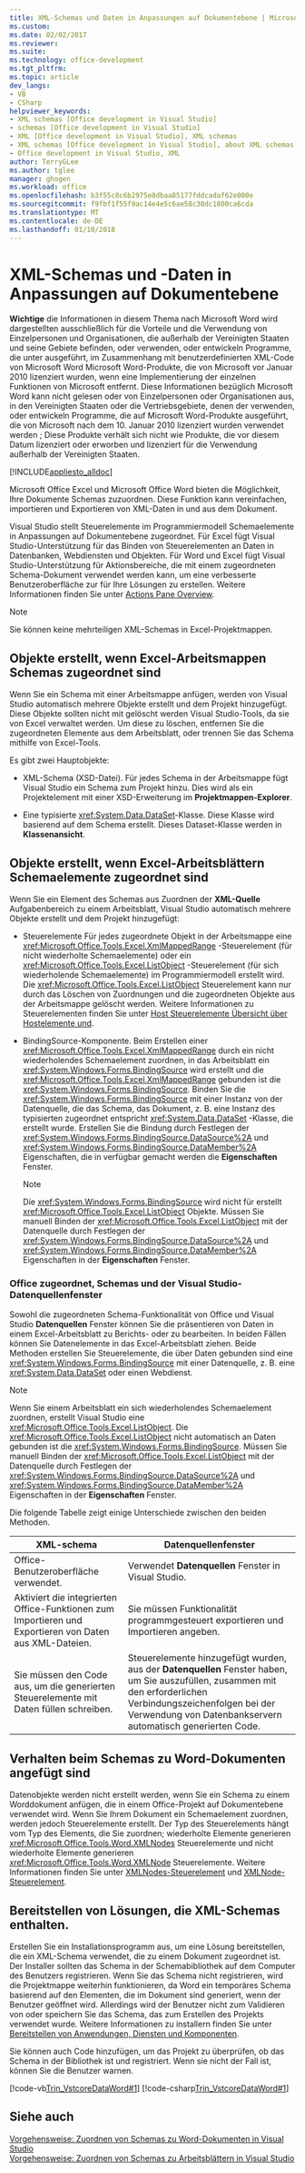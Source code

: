 ```yaml
---
title: XML-Schemas und Daten in Anpassungen auf Dokumentebene | Microsoft Docs
ms.custom: 
ms.date: 02/02/2017
ms.reviewer: 
ms.suite: 
ms.technology: office-development
ms.tgt_pltfrm: 
ms.topic: article
dev_langs:
- VB
- CSharp
helpviewer_keywords:
- XML schemas [Office development in Visual Studio]
- schemas [Office development in Visual Studio]
- XML [Office development in Visual Studio], XML schemas
- XML schemas [Office development in Visual Studio], about XML schemas and data
- Office development in Visual Studio, XML
author: TerryGLee
ms.author: tglee
manager: ghogen
ms.workload: office
ms.openlocfilehash: b3f55c8c6b2975e8dbaa85177fddcadaf62e000e
ms.sourcegitcommit: f9fbf1f55f9ac14e4e5c6ae58c30dc1800ca6cda
ms.translationtype: MT
ms.contentlocale: de-DE
ms.lasthandoff: 01/10/2018
---
```

# <a name="xml-schemas-and-data-in-document-level-customizations"></a>XML-Schemas und -Daten in Anpassungen auf Dokumentebene
  **Wichtige** die Informationen in diesem Thema nach Microsoft Word wird dargestellten ausschließlich für die Vorteile und die Verwendung von Einzelpersonen und Organisationen, die außerhalb der Vereinigten Staaten und seine Gebiete befinden, oder verwenden, oder entwickeln Programme, die unter ausgeführt, im Zusammenhang mit benutzerdefinierten XML-Code von Microsoft Word Microsoft Word-Produkte, die von Microsoft vor Januar 2010 lizenziert wurden, wenn eine Implementierung der einzelnen Funktionen von Microsoft entfernt. Diese Informationen bezüglich Microsoft Word kann nicht gelesen oder von Einzelpersonen oder Organisationen aus, in den Vereinigten Staaten oder die Vertriebsgebiete, denen der verwenden, oder entwickeln Programme, die auf Microsoft Word-Produkte ausgeführt, die von Microsoft nach dem 10. Januar 2010 lizenziert wurden verwendet werden ; Diese Produkte verhält sich nicht wie Produkte, die vor diesem Datum lizenziert oder erworben und lizenziert für die Verwendung außerhalb der Vereinigten Staaten.  
  
 [!INCLUDE[appliesto_alldoc](../vsto/includes/appliesto-alldoc-md.md)]  
  
 Microsoft Office Excel und Microsoft Office Word bieten die Möglichkeit, Ihre Dokumente Schemas zuzuordnen. Diese Funktion kann vereinfachen, importieren und Exportieren von XML-Daten in und aus dem Dokument.  
  
 Visual Studio stellt Steuerelemente im Programmiermodell Schemaelemente in Anpassungen auf Dokumentebene zugeordnet. Für Excel fügt Visual Studio-Unterstützung für das Binden von Steuerelementen an Daten in Datenbanken, Webdiensten und Objekten. Für Word und Excel fügt Visual Studio-Unterstützung für Aktionsbereiche, die mit einem zugeordneten Schema-Dokument verwendet werden kann, um eine verbesserte Benutzeroberfläche zur für Ihre Lösungen zu erstellen. Weitere Informationen finden Sie unter [Actions Pane Overview](../vsto/actions-pane-overview.md).  
  
> [!NOTE]  
>  Sie können keine mehrteiligen XML-Schemas in Excel-Projektmappen.  
  
## <a name="objects-created-when-schemas-are-attached-to-excel-workbooks"></a>Objekte erstellt, wenn Excel-Arbeitsmappen Schemas zugeordnet sind  
 Wenn Sie ein Schema mit einer Arbeitsmappe anfügen, werden von Visual Studio automatisch mehrere Objekte erstellt und dem Projekt hinzugefügt. Diese Objekte sollten nicht mit gelöscht werden Visual Studio-Tools, da sie von Excel verwaltet werden. Um diese zu löschen, entfernen Sie die zugeordneten Elemente aus dem Arbeitsblatt, oder trennen Sie das Schema mithilfe von Excel-Tools.  
  
 Es gibt zwei Hauptobjekte:  
  
-   XML-Schema (XSD-Datei). Für jedes Schema in der Arbeitsmappe fügt Visual Studio ein Schema zum Projekt hinzu. Dies wird als ein Projektelement mit einer XSD-Erweiterung im **Projektmappen-Explorer**.  
  
-   Eine typisierte <xref:System.Data.DataSet>-Klasse. Diese Klasse wird basierend auf dem Schema erstellt. Dieses Dataset-Klasse werden in **Klassenansicht**.  
  
## <a name="objects-created-when-schema-elements-are-mapped-to-excel-worksheets"></a>Objekte erstellt, wenn Excel-Arbeitsblättern Schemaelemente zugeordnet sind  
 Wenn Sie ein Element des Schemas aus Zuordnen der **XML-Quelle** Aufgabenbereich zu einem Arbeitsblatt, Visual Studio automatisch mehrere Objekte erstellt und dem Projekt hinzugefügt:  
  
-   Steuerelemente Für jedes zugeordnete Objekt in der Arbeitsmappe eine <xref:Microsoft.Office.Tools.Excel.XmlMappedRange> -Steuerelement (für nicht wiederholte Schemaelemente) oder ein <xref:Microsoft.Office.Tools.Excel.ListObject> -Steuerelement (für sich wiederholende Schemaelemente) im Programmiermodell erstellt wird. Die <xref:Microsoft.Office.Tools.Excel.ListObject> Steuerelement kann nur durch das Löschen von Zuordnungen und die zugeordneten Objekte aus der Arbeitsmappe gelöscht werden. Weitere Informationen zu Steuerelementen finden Sie unter [Host Steuerelemente Übersicht über Hostelemente und](../vsto/host-items-and-host-controls-overview.md).  
  
-   BindingSource-Komponente. Beim Erstellen einer <xref:Microsoft.Office.Tools.Excel.XmlMappedRange> durch ein nicht wiederholendes Schemaelement zuordnen, in das Arbeitsblatt ein <xref:System.Windows.Forms.BindingSource> wird erstellt und die <xref:Microsoft.Office.Tools.Excel.XmlMappedRange> gebunden ist die <xref:System.Windows.Forms.BindingSource>. Binden Sie die <xref:System.Windows.Forms.BindingSource> mit einer Instanz von der Datenquelle, die das Schema, das Dokument, z. B. eine Instanz des typisierten zugeordnet entspricht <xref:System.Data.DataSet> -Klasse, die erstellt wurde. Erstellen Sie die Bindung durch Festlegen der <xref:System.Windows.Forms.BindingSource.DataSource%2A> und <xref:System.Windows.Forms.BindingSource.DataMember%2A> Eigenschaften, die in verfügbar gemacht werden die **Eigenschaften** Fenster.  
  
    > [!NOTE]  
    >  Die <xref:System.Windows.Forms.BindingSource> wird nicht für erstellt <xref:Microsoft.Office.Tools.Excel.ListObject> Objekte. Müssen Sie manuell Binden der <xref:Microsoft.Office.Tools.Excel.ListObject> mit der Datenquelle durch Festlegen der <xref:System.Windows.Forms.BindingSource.DataSource%2A> und <xref:System.Windows.Forms.BindingSource.DataMember%2A> Eigenschaften in der **Eigenschaften** Fenster.  
  
### <a name="office-mapped-schemas-and-the-visual-studio-data-sources-window"></a>Office zugeordnet, Schemas und der Visual Studio-Datenquellenfenster  
 Sowohl die zugeordneten Schema-Funktionalität von Office und Visual Studio **Datenquellen** Fenster können Sie die präsentieren von Daten in einem Excel-Arbeitsblatt zu Berichts- oder zu bearbeiten. In beiden Fällen können Sie Datenelemente in das Excel-Arbeitsblatt ziehen. Beide Methoden erstellen Sie Steuerelemente, die über Daten gebunden sind eine <xref:System.Windows.Forms.BindingSource> mit einer Datenquelle, z. B. eine <xref:System.Data.DataSet> oder einen Webdienst.  
  
> [!NOTE]  
>  Wenn Sie einem Arbeitsblatt ein sich wiederholendes Schemaelement zuordnen, erstellt Visual Studio eine <xref:Microsoft.Office.Tools.Excel.ListObject>. Die <xref:Microsoft.Office.Tools.Excel.ListObject> nicht automatisch an Daten gebunden ist die <xref:System.Windows.Forms.BindingSource>. Müssen Sie manuell Binden der <xref:Microsoft.Office.Tools.Excel.ListObject> mit der Datenquelle durch Festlegen der <xref:System.Windows.Forms.BindingSource.DataSource%2A> und <xref:System.Windows.Forms.BindingSource.DataMember%2A> Eigenschaften in der **Eigenschaften** Fenster.  
  
 Die folgende Tabelle zeigt einige Unterschiede zwischen den beiden Methoden.  
  
|XML-schema|Datenquellenfenster|  
|----------------|-------------------------|  
|Office-Benutzeroberfläche verwendet.|Verwendet **Datenquellen** Fenster in Visual Studio.|  
|Aktiviert die integrierten Office-Funktionen zum Importieren und Exportieren von Daten aus XML-Dateien.|Sie müssen Funktionalität programmgesteuert exportieren und Importieren angeben.|  
|Sie müssen den Code aus, um die generierten Steuerelemente mit Daten füllen schreiben.|Steuerelemente hinzugefügt wurden, aus der **Datenquellen** Fenster haben, um Sie auszufüllen, zusammen mit den erforderlichen Verbindungszeichenfolgen bei der Verwendung von Datenbankservern automatisch generierten Code.|  
  
## <a name="behavior-when-schemas-are-attached-to-word-documents"></a>Verhalten beim Schemas zu Word-Dokumenten angefügt sind  
 Datenobjekte werden nicht erstellt werden, wenn Sie ein Schema zu einem Worddokument anfügen, die in einem Office-Projekt auf Dokumentebene verwendet wird. Wenn Sie Ihrem Dokument ein Schemaelement zuordnen, werden jedoch Steuerelemente erstellt. Der Typ des Steuerelements hängt vom Typ des Elements, die Sie zuordnen; wiederholte Elemente generieren <xref:Microsoft.Office.Tools.Word.XMLNodes> Steuerelemente und nicht wiederholte Elemente generieren <xref:Microsoft.Office.Tools.Word.XMLNode> Steuerelemente. Weitere Informationen finden Sie unter [XMLNodes-Steuerelement](../vsto/xmlnodes-control.md) und [XMLNode-Steuerelement](../vsto/xmlnode-control.md).  
  
## <a name="deployment-of-solutions-that-include-xml-schemas"></a>Bereitstellen von Lösungen, die XML-Schemas enthalten.  
 Erstellen Sie ein Installationsprogramm aus, um eine Lösung bereitstellen, die ein XML-Schema verwendet, die zu einem Dokument zugeordnet ist. Der Installer sollten das Schema in der Schemabibliothek auf dem Computer des Benutzers registrieren. Wenn Sie das Schema nicht registrieren, wird die Projektmappe weiterhin funktionieren, da Word ein temporäres Schema basierend auf den Elementen, die im Dokument sind generiert, wenn der Benutzer geöffnet wird. Allerdings wird der Benutzer nicht zum Validieren von oder speichern Sie das Schema, das zum Erstellen des Projekts verwendet wurde. Weitere Informationen zu installern finden Sie unter [Bereitstellen von Anwendungen, Diensten und Komponenten](/visualstudio/deployment/deploying-applications-services-and-components).  
  
 Sie können auch Code hinzufügen, um das Projekt zu überprüfen, ob das Schema in der Bibliothek ist und registriert. Wenn sie nicht der Fall ist, können Sie die Benutzer warnen.  
  
 [!code-vb[Trin_VstcoreDataWord#1](../vsto/codesnippet/VisualBasic/Trin_VstcoreDataWordVB/ThisDocument.vb#1)]
 [!code-csharp[Trin_VstcoreDataWord#1](../vsto/codesnippet/CSharp/Trin_VstcoreDataWordCS/ThisDocument.cs#1)]  
  
## <a name="see-also"></a>Siehe auch  
 [Vorgehensweise: Zuordnen von Schemas zu Word-Dokumenten in Visual Studio](../vsto/how-to-map-schemas-to-word-documents-inside-visual-studio.md)   
 [Vorgehensweise: Zuordnen von Schemas zu Arbeitsblättern in Visual Studio](../vsto/how-to-map-schemas-to-worksheets-inside-visual-studio.md)  
  
  